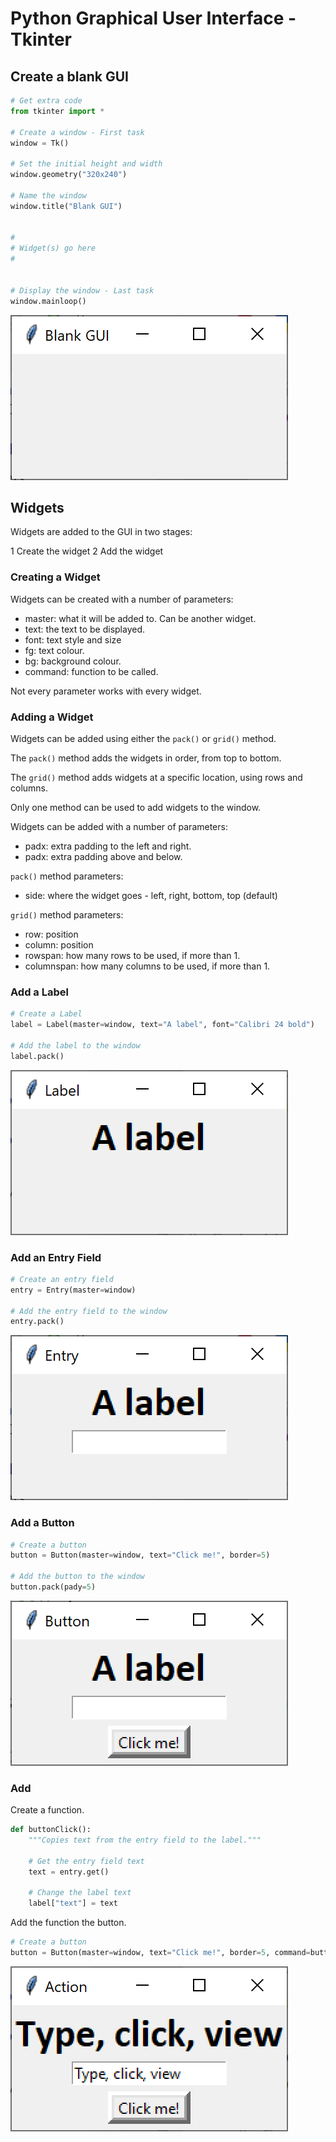 # Python Graphical User Interface - Tkinter


## Create a blank GUI

``` python
# Get extra code
from tkinter import *

# Create a window - First task
window = Tk()

# Set the initial height and width
window.geometry("320x240")

# Name the window
window.title("Blank GUI")


#
# Widget(s) go here
#


# Display the window - Last task
window.mainloop()
```

![Blank GUI](assets/window.png "Blank GUI")


## Widgets

Widgets are added to the GUI in two stages:

1 Create the widget
2 Add the widget

### Creating a Widget

Widgets can be created with a number of parameters:

* master: what it will be added to.  Can be another widget.
* text: the text to be displayed.
* font: text style and size
* fg: text colour.
* bg: background colour.
* command: function to be called.

Not every parameter works with every widget.


### Adding a Widget

Widgets can be added using either the `pack()` or `grid()` method.

The `pack()` method adds the widgets in order, from top to bottom.

The `grid()` method adds widgets at a specific location, using rows and columns.

Only one method can be used to add widgets to the window.

Widgets can be added with a number of parameters:

* padx: extra padding to the left and right.
* padx: extra padding above and below.

`pack()` method parameters:

* side: where the widget goes - left, right, bottom, top (default)

`grid()` method parameters:

* row: position
* column: position
* rowspan: how many rows to be used, if more than 1.
* columnspan: how many columns to be used, if more than 1.

### Add a Label

``` python
# Create a Label
label = Label(master=window, text="A label", font="Calibri 24 bold")

# Add the label to the window
label.pack()
```

![Label](assets/label.png "GUI with a label")


### Add an Entry Field

``` python
# Create an entry field
entry = Entry(master=window)

# Add the entry field to the window 
entry.pack()
```

![Label](assets/entry.png "GUI with entry field")

### Add a Button

``` python
# Create a button
button = Button(master=window, text="Click me!", border=5)

# Add the button to the window 
button.pack(pady=5)
```

![Label](assets/button.png "GUI with a button")

### Add 

Create a function.

``` python
def buttonClick():
    """Copies text from the entry field to the label."""
    
    # Get the entry field text
    text = entry.get()
    
    # Change the label text
    label["text"] = text
```

Add the function the button.

``` python
# Create a button
button = Button(master=window, text="Click me!", border=5, command=buttonClick)
```

![Label](assets/action.png "GUI with an action")
